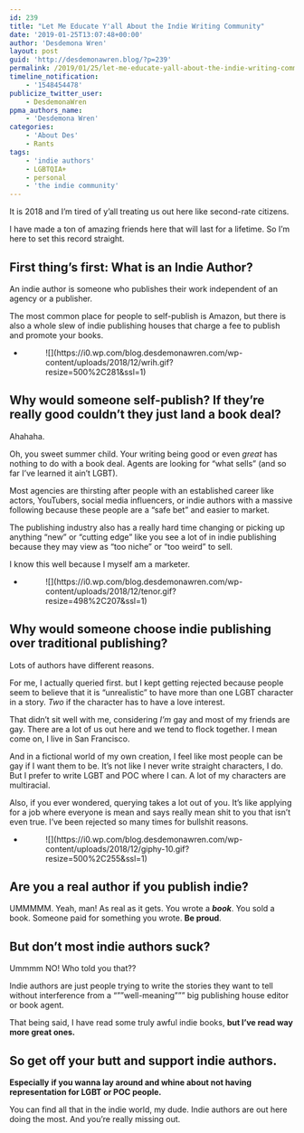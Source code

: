 ```yaml
---
id: 239
title: "Let Me Educate Y'all About the Indie Writing Community"
date: '2019-01-25T13:07:48+00:00'
author: 'Desdemona Wren'
layout: post
guid: 'http://desdemonawren.blog/?p=239'
permalink: /2019/01/25/let-me-educate-yall-about-the-indie-writing-community/
timeline_notification:
    - '1548454478'
publicize_twitter_user:
    - DesdemonaWren
ppma_authors_name:
    - 'Desdemona Wren'
categories:
    - 'About Des'
    - Rants
tags:
    - 'indie authors'
    - LGBTQIA+
    - personal
    - 'the indie community'
---
```


It is 2018 and I’m tired of y’all treating us out here like second-rate citizens.

I have made a ton of amazing friends here that will last for a lifetime. So I’m here to set this record straight.

## First thing’s first: What is an Indie Author? 

An indie author is someone who publishes their work independent of an agency or a publisher.

The most common place for people to self-publish is Amazon, but there is also a whole slew of indie publishing houses that charge a fee to publish and promote your books.

- <figure>![](https://i0.wp.com/blog.desdemonawren.com/wp-content/uploads/2018/12/wrih.gif?resize=500%2C281&ssl=1)</figure>

## Why would someone self-publish? If they’re really good couldn’t they just land a book deal? 

Ahahaha.

Oh, you sweet summer child. Your writing being good or even *great* has nothing to do with a book deal. Agents are looking for “what sells” (and so far I’ve learned it ain’t LGBT).

Most agencies are thirsting after people with an established career like actors, YouTubers, social media influencers, or indie authors with a massive following because these people are a “safe bet” and easier to market.

The publishing industry also has a really hard time changing or picking up anything “new” or “cutting edge” like you see a lot of in indie publishing because they may view as “too niche” or “too weird” to sell.

I know this well because I myself am a marketer.

- <figure>![](https://i0.wp.com/blog.desdemonawren.com/wp-content/uploads/2018/12/tenor.gif?resize=498%2C207&ssl=1)</figure>

## Why would someone choose indie publishing over traditional publishing? 

Lots of authors have different reasons.

For me, I actually queried first. but I kept getting rejected because people seem to believe that it is “unrealistic” to have more than one LGBT character in a story. *Two* if the character has to have a love interest.

That didn’t sit well with me, considering *I’m* gay and most of my friends are gay. There are a lot of us out here and we tend to flock together. I mean come on, I live in San Francisco.

And in a fictional world of my own creation, I feel like most people can be gay if I want them to be. It’s not like I never write straight characters, I do. But I prefer to write LGBT and POC where I can. A lot of my characters are multiracial.

Also, if you ever wondered, querying takes a lot out of you. It’s like applying for a job where everyone is mean and says really mean shit to you that isn’t even true. I’ve been rejected so many times for bullshit reasons.

- <figure>![](https://i0.wp.com/blog.desdemonawren.com/wp-content/uploads/2018/12/giphy-10.gif?resize=500%2C255&ssl=1)</figure>

## Are you a real author if you publish indie? 

UMMMMM. Yeah, man! As real as it gets. You wrote a ***book***. You sold a book. Someone paid for something you wrote. **Be proud**.

## But don’t most indie authors suck? 

Ummmm NO! Who told you that??

Indie authors are just people trying to write the stories they want to tell without interference from a “””well-meaning””” big publishing house editor or book agent.

That being said, I have read some truly awful indie books, **but I’ve read way more great ones.**

## So get off your butt and support indie authors. 

**Especially** **if you wanna lay around and whine about not having representation for LGBT or POC people.**

You can find all that in the indie world, my dude. Indie authors are out here doing the most. And you’re really missing out.